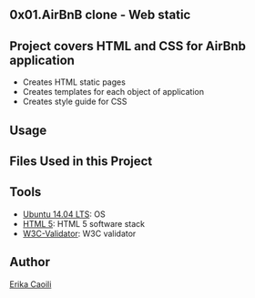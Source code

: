 ## 0x01.AirBnB clone - Web static

## Project covers HTML and CSS for AirBnb application

- Creates HTML static pages
- Creates templates for each object of application
- Creates style guide for CSS

## Usage


## Files Used in this Project

## Tools

- [Ubuntu 14.04 LTS](http://releases.ubuntu.com/14.04/): OS
- [HTML 5](https://developer.mozilla.org/en-US/docs/Web/Guide/HTML/HTML5): HTML 5 software stack
- [W3C-Validator](https://github.com/holbertonschool/W3C-Validator): W3C validator

## Author

[Erika Caoili](https://github.com/ecaoili24)
